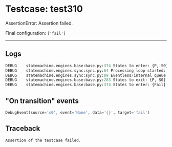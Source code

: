 # Testcase: test310

AssertionError: Assertion failed.

Final configuration: `['fail']`

---

## Logs
```py
DEBUG    statemachine.engines.base:base.py:374 States to enter: {P, S0}
DEBUG    statemachine.engines.sync:sync.py:64 Processing loop started: ['p', 's0']
DEBUG    statemachine.engines.sync:sync.py:89 Eventless/internal queue: {transition  from S0 to Fail}
DEBUG    statemachine.engines.base:base.py:283 States to exit: {P, S0}
DEBUG    statemachine.engines.base:base.py:374 States to enter: {Fail}

```

## "On transition" events
```py
DebugEvent(source='s0', event='None', data='{}', target='fail')
```

## Traceback
```py
Assertion of the testcase failed.
```

